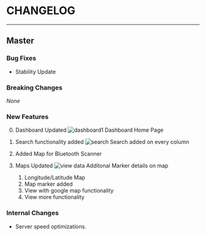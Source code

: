 

# CHANGELOG

---

## Master

### Bug Fixes

*   Stability Update

### Breaking Changes

_None_

### New Features

0.  Dashboard Updated
![dashboard1](artwork/db1.png) Dashboard Home Page

1.  Search functionality added
![search](artwork/sclm.png) Search added on every column

2.  Added Map for Bluetooth Scanner
3.  Maps Updated
![view data](artwork/db7.png) Additonal Marker details on map
    1.  Longitude/Latitude Map
    2.  Map marker added
    3.  View with google map functionality
    4.  View more functionality


### Internal Changes

*   Server speed optimizations.

